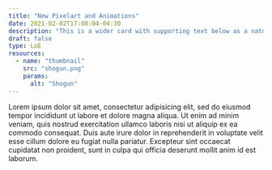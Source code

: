 ```yaml
---
title: "New Pixelart and Animations"
date: 2021-02-02T17:08:04-04:30
description: "This is a wider card with supporting text below as a natural lead-in to additional content. This content is a little bit longer."
draft: false
type: LoE
resources:
  - name: "thumbnail"
    src: "shogun.png"
    params:
      alt: "Shogun"
---
```


Lorem ipsum dolor sit amet, consectetur adipisicing elit, sed do eiusmod tempor incididunt ut labore et dolore magna aliqua. Ut enim ad minim veniam, quis nostrud exercitation ullamco laboris nisi ut aliquip ex ea commodo consequat. Duis aute irure dolor in reprehenderit in voluptate velit esse cillum dolore eu fugiat nulla pariatur. Excepteur sint occaecat cupidatat non proident, sunt in culpa qui officia deserunt mollit anim id est laborum.
